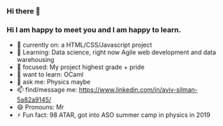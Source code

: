 ### Hi there 👋

<!--
**hhK2001-blast/hhK2001-blast** is a ✨ _special_ ✨ repository because its `README.md` (this file) appears on your GitHub profile.
-->
### Hi I am happy to meet you and I am happy to learn.


- 🔭 currently on: a HTML/CSS/Javascript project
- 🌱 Learning: Data science, right now Agile web development and data warehousing
- 👯 focused: My project highest grade + pride
- 🤔 want to learn: OCaml
- 💬 ask me: Physics maybe
- 📫 find/message me: https://www.linkedin.com/in/aviv-silman-5a82a9145/
- 😄 Pronouns: Mr
- ⚡ Fun fact: 98 ATAR, got into ASO summer camp in physics in 2019

